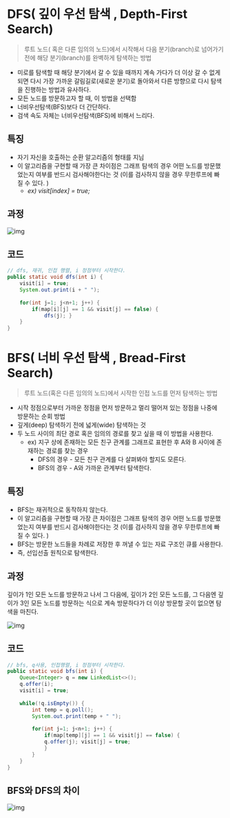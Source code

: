# DFS( 깊이 우선 탐색 , Depth-First Search)

> 루트 노드( 혹은 다른 임의의 노드)에서 시작해서 다음 분기(branch)로 넘어가기 전에 해당 분기(branch)를 완벽하게 탐색하는 방법

-  미로를 탐색할 때 해당 분기에서 갈 수 있을 때까지 계속 가다가 더 이상 갈 수 없게 되면 다시 가장 가까운 갈림길로(새로운 분기)로 돌아와서 다른 방향으로 다시 탐색을 진행하는 방법과 유사하다. 
- 모든 노드를 방문하고자 할 때, 이 방법을 선택함
- 너비우선탐색(BFS)보다 더 간단하다.
- 검색 속도 자체는 너비우선탐색(BFS)에 비해서 느리다.



## 특징

- 자기 자신을 호출하는 순환 알고리즘의 형태를 지님
- 이 알고리즘을 구현할 때 가장 큰 차이점은 그래프 탐색의 경우 어떤 노드를 방문했었는지 여부를 반드시 검사해야한다는 것 (이를 검사하지 않을 경우 무한루프에 빠질 수 있다. )
  - *ex) visit[index] = true;*

## 과정

![img](https://t1.daumcdn.net/cfile/tistory/9983A7335BD0156910)


## 코드
```java
// dfs, 재귀, 인접 행렬, i 정점부터 시작한다. 
public static void dfs(int i) {
    visit[i] = true; 
    System.out.print(i + " "); 
    
    for(int j=1; j<n+1; j++) { 
        if(map[i][j] == 1 && visit[j] == false) {
            dfs(j); } 
    } 
}
```


# BFS( 너비 우선 탐색 , Bread-First Search)

> 루트 노드(혹은 다른 임의의 노드)에서 시작한 인접 노드를 먼저 탐색하는 방법

- 시작 정점으로부터 가까운 정점을 먼저 방문하고 멀리 떨어져 있는 정점을 나중에 방문하는 순회 방법
- 깊게(deep) 탐색하기 전에 넓게(wide) 탐색하는 것
- 두 노드 사이의 최단 경로 혹은 임의의 경로를 찾고 싶을 때 이 방법을 사용한다.
  - ex) 지구 상에 존재하는 모든 친구 관계를 그래프로 표현한 후 A와 B 사이에 존재하는 경로를 찾는 경우 
    - DFS의 경우 - 모든 친구 관계를 다 살펴봐야 할지도 모른다.
    - BFS의 경우 - A와 가까운 관계부터 탐색한다.

## 특징

- BFS는 재귀적으로 동작하지 않는다.
- 이 알고리즘을 구현할 때 가장 큰 차이점은 그래프 탐색의 경우 어떤 노드를 방문했었는지 여부를 반드시 검사해야한다는 것 (이를 검사하지 않을 경우 무한루프에 빠질 수 있다. )
- BFS는 방문한 노드들을 차례로 저장한 후 꺼낼 수 있는 자료 구조인 큐를 사용한다.
- 즉, 선입선출 원칙으로 탐색한다.

## 과정

깊이가 1인 모든 노드를 방문하고 나서 그 다음에, 깊이가 2인 모든 노드를, 그 다음엔 깊이가 3인 모든 노드를 방문하는 식으로 계속 방문하다가 더 이상 방문할 곳이 없으면 탐색을 마친다. 

![img](https://t1.daumcdn.net/cfile/tistory/99960F405BD01A8D18)

## 코드
```java
// bfs, q사용, 인접행렬, i 정점부터 시작한다. 
public static void bfs(int i) { 
	Queue<Integer> q = new LinkedList<>(); 
	q.offer(i); 
	visit[i] = true; 
	
	while(!q.isEmpty()) { 
		int temp = q.poll(); 
		System.out.print(temp + " ");
        
		for(int j=1; j<n+1; j++) { 
			if(map[temp][j] == 1 && visit[j] == false) { 
			q.offer(j); visit[j] = true; 
			} 
		} 
	} 
}
```

## BFS와 DFS의 차이

![img](https://t1.daumcdn.net/cfile/tistory/997C3C3E5BD01AF41D)